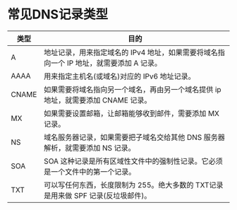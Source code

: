# 常见DNS记录类型

| 类型  | 目的                                                         |
| ----- | ------------------------------------------------------------ |
| A     | 地址记录，用来指定域名的 IPv4 地址，如果需要将域名指向一个 IP 地址，就需要添加 A 记录。 |
| AAAA  | 用来指定主机名(或域名)对应的 IPv6 地址记录。                 |
| CNAME | 如果需要将域名指向另一个域名，再由另一个域名提供 ip 地址，就需要添加 CNAME 记录。 |
| MX    | 如果需要设置邮箱，让邮箱能够收到邮件，需要添加 MX 记录。     |
| NS    | 域名服务器记录，如果需要把子域名交给其他 DNS 服务器解析，就需要添加 NS 记录。 |
| SOA   | SOA 这种记录是所有区域性文件中的强制性记录。它必须是一个文件中的第一个记录。 |
| TXT   | 可以写任何东西，长度限制为 255。绝大多数的 TXT记录是用来做 SPF 记录(反垃圾邮件)。 |

